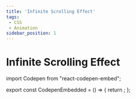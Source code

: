 ```yaml
---
title: 'Infinite Scrolling Effect'
tags:
 - CSS
 - Animation
sidebar_position: 1
---
```


# Infinite Scrolling Effect

import Codepen from "react-codepen-embed";
 
export const CodepenEmbedded = () => {
  return <Codepen hash="BawQRNw" user="jaosnzhuang" height={600} />;
};

<CodepenEmbedded />
